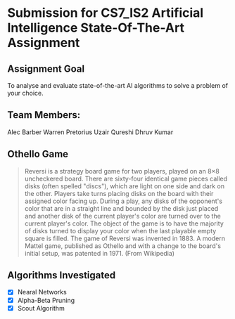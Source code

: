 # Submission for CS7_IS2 Artificial Intelligence State-Of-The-Art Assignment
## Assignment Goal
To analyse and evaluate state-of-the-art AI algorithms to solve a problem of your choice.

## Team Members:
Alec Barber
Warren Pretorius
Uzair Qureshi
Dhruv Kumar

## Othello Game

> Reversi is a strategy board game for two players, played on an 8×8 uncheckered board. There are sixty-four identical game pieces called disks (often spelled "discs"), which are light on one side and dark on the other. Players take turns placing disks on the board with their assigned color facing up. During a play, any disks of the opponent's color that are in a straight line and bounded by the disk just placed and another disk of the current player's color are turned over to the current player's color.
> The object of the game is to have the majority of disks turned to display your color when the last playable empty square is filled.
> The game of Reversi was invented in 1883. A modern Mattel game, published as Othello and with a change to the board's initial setup, was patented in 1971. 
(From Wikipedia)

## Algorithms Investigated
- [x] Nearal Networks
- [x] Alpha-Beta Pruning
- [x] Scout Algorithm
